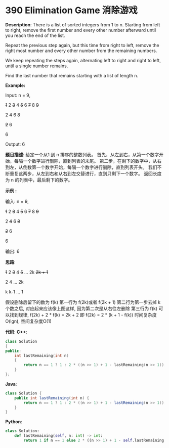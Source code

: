 # 390 Elimination Game 消除游戏

__Description__:
There is a list of sorted integers from 1 to n. Starting from left to right, remove the first number and every other number afterward until you reach the end of the list.

Repeat the previous step again, but this time from right to left, remove the right most number and every other number from the remaining numbers.

We keep repeating the steps again, alternating left to right and right to left, until a single number remains.

Find the last number that remains starting with a list of length n.

__Example:__

Input:
n = 9,

~~1~~ 2 ~~3~~ 4 ~~5~~ 6 ~~7~~ 8 ~~9~~

2 ~~4~~ 6 ~~8~~

~~2~~ 6

6

Output:
6

__题目描述__:
给定一个从1 到 n 排序的整数列表。
首先，从左到右，从第一个数字开始，每隔一个数字进行删除，直到列表的末尾。
第二步，在剩下的数字中，从右到左，从倒数第一个数字开始，每隔一个数字进行删除，直到列表开头。
我们不断重复这两步，从左到右和从右到左交替进行，直到只剩下一个数字。
返回长度为 n 的列表中，最后剩下的数字。

__示例 :__

输入:
n = 9,

~~1~~ 2 ~~3~~ 4 ~~5~~ 6 ~~7~~ 8 ~~9~~

2 ~~4~~ 6 ~~8~~

~~2~~ 6

6

输出:
6

__思路__:

~~1~~ 2 ~~3~~ 4 ~~5~~ ... 2k ~~2k + 1~~

  2   4   ... 2k

  k  k-1  ...  1

假设删除后留下的数为 f(k)
第一行为 f(2k)或者 f(2k + 1)
第二行为第一步去掉 k个数之后, 对应起来应该像上图这样, 因为第二次是从右往左删除
第三行为 f(k)
可以找到规律, f(2k) + 2 \* f(k) = 2k + 2
即 f(2k) = 2 \* (k + 1 - f(k))
时间复杂度O(lgn), 空间复杂度O(1)

__代码__:
__C++__:

```C++
class Solution 
{
public:
    int lastRemaining(int n) 
    {
        return n == 1 ? 1 : 2 * ((n >> 1) + 1 - lastRemaining(n >> 1));
    }
};
```

__Java__:

```Java
class Solution {
    public int lastRemaining(int n) {
        return n == 1 ? 1 : 2 * ((n >> 1) + 1 - lastRemaining(n >> 1));
    }
}
```

__Python__:

```Python
class Solution:
    def lastRemaining(self, n: int) -> int:
        return 1 if n == 1 else 2 * ((n >> 1) + 1 - self.lastRemaining(n >> 1))
```
